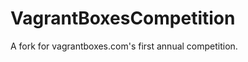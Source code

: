 VagrantBoxesCompetition
=======================

A fork for vagrantboxes.com's first annual competition. 